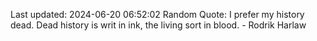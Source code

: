 Last updated: 2024-06-20 06:52:02
Random Quote: I prefer my history dead.  Dead history is writ in ink, the living sort in blood.  -  Rodrik Harlaw